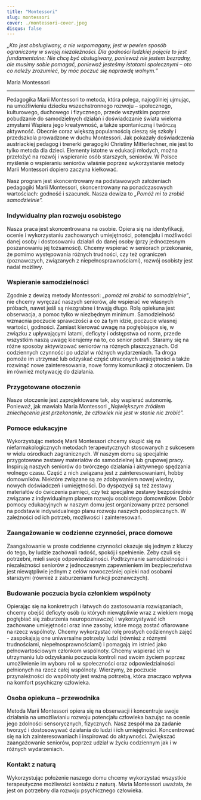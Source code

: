 ```yaml
---
title: "Montessori"
slug: montessori
cover: ./montessori-cover.jpeg
disqus: false
---
```

_„Kto jest obsługiwany, a nie wspomagany, jest w pewien sposób ograniczony w swojej niezależności. Dla godności ludzkiej pojęcie to jest fundamentalne: Nie chcę być obsługiwany, ponieważ nie jestem bezradny, ale musimy sobie pomagać, ponieważ jesteśmy istotami społecznymi – oto co należy zrozumieć, by móc poczuć się naprawdę wolnym.”_

Maria Montessori

---
Pedagogika Marii Montessori to metoda, która polega, najogólniej ujmując, na umożliwieniu dziecku wszechstronnego rozwoju – społecznego, kulturowego, duchowego i fizycznego,  przede wszystkim poprzez pobudzanie do samodzielnych działań i doświadczanie świata wieloma zmysłami Wspiera jego kreatywność, a także spontaniczną i twórczą aktywność. Obecnie coraz większą popularnością cieszą się szkoły i przedszkola prowadzone w duchu Montessori. Jak pokazały doświadczenia austriackiej pedagog i trenerki geragogiki Christiny Mitterlechner, nie jest to tylko metoda dla dzieci. Elementy istotne w edukacji młodych, można przełożyć na rozwój i wspieranie osób starszych, seniorów. W Polsce myślenie o wspieraniu seniorów właśnie poprzez wykorzystanie metody Marii Montessori dopiero zaczyna kiełkować.

Nasz program jest skoncentrowany na podstawowych założeniach pedagogiki Marii Montessori, skoncentrowany  na ponadczasowych wartościach:  godność i szacunek. Nasza dewiza to _„Pomóż mi to zrobić samodzielnie”._

### Indywidualny plan rozwoju osobistego
Nasza praca jest skoncentrowana na osobie.  Opiera się na identyfikacji, ocenie i wykorzystaniu zachowanych umiejętności, potencjału i możliwości danej osoby i dostosowaniu działań do danej osoby (przy jednoczesnym poszanowaniu jej tożsamości). Chcemy wspierać w seniorach przekonanie, że pomimo występowania różnych trudności, czy też ograniczeń (poznawczych, związanych z niepełnosprawnościami), rozwój osobisty jest nadal możliwy.

### Wspieranie samodzielności
Zgodnie z dewizą metody Montessori: _„pomóż mi zrobić to samodzielnie”_, nie chcemy wyręczać naszych seniorów, ale wspierać we własnych próbach, nawet jeśli są niezgrabne i trwają długo. Rolą opiekuna jest obserwacja, a pomoc tylko w niezbędnym minimum. Samodzielność wzmacnia poczucie sprawczości a co za tym idzie, poczucie własnej wartości, godności. Zamiast kierować uwagę na pogłębiające się, w związku z upływającymi latami, deficyty i odstępstwa od norm, przede wszystkim naszą uwagę kierujemy na to, co senior potrafi. Staramy się na różne sposoby aktywizować seniorów na różnych płaszczyznach. Od codziennych czynności po udział w różnych wydarzeniach.  Ta droga pomoże im utrzymać lub odzyskać część utraconych umiejętności a także rozwinąć nowe zainteresowania, nowe formy komunikacji z otoczeniem. Da im również motywację do działania.

### Przygotowane otoczenie
Nasze otoczenie jest zaprojektowane tak, aby wspierać autonomię.  Ponieważ, jak mawiała Maria Montessori _„Największym źródłem zniechęcenia jest przekonanie, że człowiek nie jest w stanie nic zrobić”._

### Pomoce edukacyjne
Wykorzystując metodę Marii Montessori chcemy skupić się na niefarmakologicznych metodach terapeutycznych stosowanych z sukcesem w wielu ośrodkach zagranicznych. W naszym domu są specjalnie przygotowane zestawy materiałów do samodzielnej lub grupowej pracy. Inspirują naszych seniorów do twórczego działania i aktywnego spędzania wolnego czasu. Część z nich związana jest z zainteresowaniami, hobby domowników.  Niektóre związane są ze zdobywaniem nowej wiedzy, nowych doświadczeń i umiejętności. Do dyspozycji są też zestawy materiałów do ćwiczenia pamięci, czy też specjalne zestawy bezpośrednio związane z indywidualnym planem rozwoju osobistego domowników. Dobór pomocy edukacyjnych w naszym domu jest organizowany przez personel na podstawie indywidualnego planu rozwoju naszych podopiecznych. W zależności od ich potrzeb, możliwości i zainteresowań.

### Zaangażowanie w codzienne czynności, prace domowe
Zaangażowanie w proste codzienne czynności okazuje się jednym z kluczy do tego, by ludzie zachowali radość, spokój i spełnienie. Żeby czuli się potrzebni, mieli swoje odpowiedzialności.  Podtrzymanie samodzielności i niezależności seniorów z jednoczesnym zapewnieniem im bezpieczeństwa jest  niewątpliwie jednym z celów nowocześniej opieki nad osobami starszymi (również z zaburzeniami funkcji poznawczych).

### Budowanie poczucia bycia członkiem wspólnoty
Opierając się na konkretnych i łatwych do zastosowania rozwiązaniach, chcemy obejść deficyty osób (u których niewątpliwie wraz z wiekiem mogą pogłębiać się zaburzenia neuropoznawcze)  i wykorzystywać ich zachowane umiejętności oraz inne zasoby, które mogą zostać ofiarowane na rzecz wspólnoty. Chcemy wykorzystać rolę prostych codziennych zajęć -  zaspokajają one uniwersalne potrzeby ludzi  (również z różnymi trudnościami, niepełnosprawnościami) i pomagają im istnieć jako pełnowartościowym członkom wspólnoty. Chcemy wspierać ich w utrzymaniu lub odzyskaniu poczucia kontroli nad swoim życiem poprzez umożliwienie im wyboru roli w społeczności oraz odpowiedzialności pełnionych na rzecz całej wspólnoty. Wierzymy, że poczucie przynależności do wspólnoty jest ważną potrzebą, która znacząco wpływa na komfort psychiczny człowieka.

### Osoba opiekuna – przewodnika
Metoda Marii Montessori opiera się na obserwacji i koncentruje swoje działania na umożliwianiu rozwoju potencjału człowieka bazując na ocenie jego zdolności sensorycznych, fizycznych. Nasz zespół ma za zadanie tworzyć i dostosowywać działania do ludzi i ich umiejętności. Koncentrować się na ich zainteresowaniach i inspirować do aktywności. Zwiększać zaangażowanie seniorów, poprzez udział w życiu codziennym jak i w  różnych wydarzeniach.

### Kontakt z naturą
Wykorzystując położenie naszego domu chcemy wykorzystać wszystkie terapeutyczne możliwości kontaktu z naturą. Maria Montessori uważała, że jest  on potrzebny dla rozwoju psychicznego człowieka. 